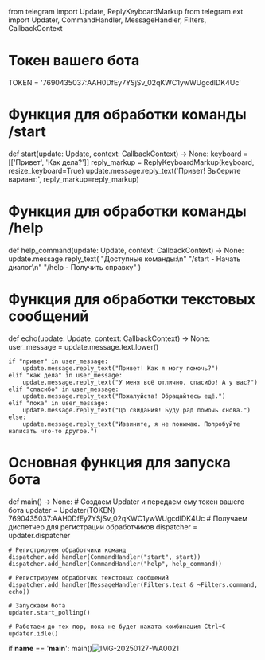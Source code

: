from telegram import Update, ReplyKeyboardMarkup
from telegram.ext import Updater, CommandHandler, MessageHandler, Filters, CallbackContext

# Токен вашего бота
TOKEN = '7690435037:AAH0DfEy7YSjSv_02qKWC1ywWUgcdlDK4Uc'

# Функция для обработки команды /start
def start(update: Update, context: CallbackContext) -> None:
    keyboard = [['Привет', 'Как дела?']]
    reply_markup = ReplyKeyboardMarkup(keyboard, resize_keyboard=True)
    update.message.reply_text('Привет! Выберите вариант:', reply_markup=reply_markup)

# Функция для обработки команды /help
def help_command(update: Update, context: CallbackContext) -> None:
    update.message.reply_text(
        "Доступные команды:\n"
        "/start - Начать диалог\n"
        "/help - Получить справку"
    )

# Функция для обработки текстовых сообщений
def echo(update: Update, context: CallbackContext) -> None:
    user_message = update.message.text.lower()
    
    if "привет" in user_message:
        update.message.reply_text("Привет! Как я могу помочь?")
    elif "как дела" in user_message:
        update.message.reply_text("У меня всё отлично, спасибо! А у вас?")
    elif "спасибо" in user_message:
        update.message.reply_text("Пожалуйста! Обращайтесь ещё.")
    elif "пока" in user_message:
        update.message.reply_text("До свидания! Буду рад помочь снова.")
    else:
        update.message.reply_text("Извините, я не понимаю. Попробуйте написать что-то другое.")

# Основная функция для запуска бота
def main() -> None:
    # Создаем Updater и передаем ему токен вашего бота
    updater = Updater(TOKEN)
7690435037:AAH0DfEy7YSjSv_02qKWC1ywWUgcdlDK4Uc
    # Получаем диспетчер для регистрации обработчиков
    dispatcher = updater.dispatcher

    # Регистрируем обработчики команд
    dispatcher.add_handler(CommandHandler("start", start))
    dispatcher.add_handler(CommandHandler("help", help_command))

    # Регистрируем обработчик текстовых сообщений
    dispatcher.add_handler(MessageHandler(Filters.text & ~Filters.command, echo))

    # Запускаем бота
    updater.start_polling()

    # Работаем до тех пор, пока не будет нажата комбинация Ctrl+C
    updater.idle()

if __name__ == '__main__':
    main()![IMG-20250127-WA0021](https://github.com/user-attachments/assets/e5088c76-750b-4e00-9d5c-6a1740c5de0c)
